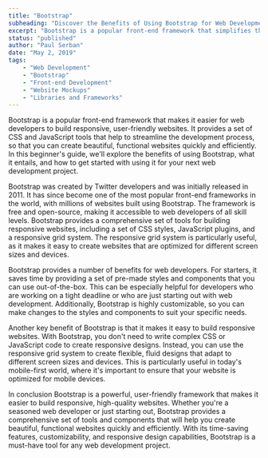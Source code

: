 ```yaml
---
title: "Bootstrap"
subheading: "Discover the Benefits of Using Bootstrap for Web Development"
excerpt: "Bootstrap is a popular front-end framework that simplifies the process of building responsive websites. It provides a comprehensive set of CSS and JavaScript tools to streamline development, including a responsive grid system and pre-made styles and components. Bootstrap saves time, is highly customizable, and makes building responsive websites easy. It's a must-have tool for any web development project, whether you're a seasoned developer or just starting out."
status: "published"
author: "Paul Serban"
date: "May 2, 2019"
tags:
    - "Web Development"
    - "Bootstrap"
    - "Front-end Development"
    - "Website Mockups"
    - "Libraries and Frameworks"
---
```


Bootstrap is a popular front-end framework that makes it easier for web developers to build responsive, user-friendly websites. It provides a set of CSS and JavaScript tools that help to streamline the development process, so that you can create beautiful, functional websites quickly and efficiently. In this beginner's guide, we'll explore the benefits of using Bootstrap, what it entails, and how to get started with using it for your next web development project.

Bootstrap was created by Twitter developers and was initially released in 2011. It has since become one of the most popular front-end frameworks in the world, with millions of websites built using Bootstrap. The framework is free and open-source, making it accessible to web developers of all skill levels. Bootstrap provides a comprehensive set of tools for building responsive websites, including a set of CSS styles, JavaScript plugins, and a responsive grid system. The responsive grid system is particularly useful, as it makes it easy to create websites that are optimized for different screen sizes and devices.

Bootstrap provides a number of benefits for web developers. For starters, it saves time by providing a set of pre-made styles and components that you can use out-of-the-box. This can be especially helpful for developers who are working on a tight deadline or who are just starting out with web development. Additionally, Bootstrap is highly customizable, so you can make changes to the styles and components to suit your specific needs.

Another key benefit of Bootstrap is that it makes it easy to build responsive websites. With Bootstrap, you don't need to write complex CSS or JavaScript code to create responsive designs. Instead, you can use the responsive grid system to create flexible, fluid designs that adapt to different screen sizes and devices. This is particularly useful in today's mobile-first world, where it's important to ensure that your website is optimized for mobile devices.


In conclusion Bootstrap is a powerful, user-friendly framework that makes it easier to build responsive, high-quality websites. Whether you're a seasoned web developer or just starting out, Bootstrap provides a comprehensive set of tools and components that will help you create beautiful, functional websites quickly and efficiently. With its time-saving features, customizability, and responsive design capabilities, Bootstrap is a must-have tool for any web development project.